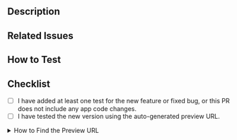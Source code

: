 ## Description

<!-- Provide a brief summary of the changes in this PR -->

## Related Issues

<!-- Link any related issues here, e.g., "Fixes #123" -->

## How to Test

<!-- Provide step-by-step instructions on how to test this PR -->

## Checklist

- [ ] I have added at least one test for the new feature or fixed bug, or this PR does not include any app code changes.
- [ ] I have tested the new version using the auto-generated preview URL.

<details>
  <summary>How to Find the Preview URL</summary>

The app will be deployed to a preview URL automatically every time you push a commit to this PR.

You can find the preview link in the "Deployments" section at the bottom of this PR:

- Look for the section with the 🚀 rocket icon that says "This branch was successfully deployed."
- Alternatively, look for "github-actions bot deployed to preview" in the timeline.
- Click "View deployment" to open the preview URL.
</details>
